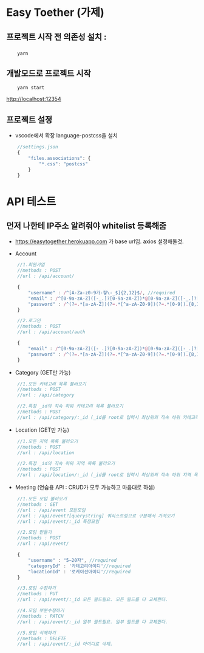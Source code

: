 
# Easy Toether (가제)

## 프로젝트 시작 전 의존성 설치 :
###
```
    yarn
```

## 개발모드로 프로젝트 시작
```
    yarn start
```
[http://localhost:12354](http://localhost:12354)


## 프로젝트 설정
- vscode에서 확장 language-postcss을 설치<br/>

```js
    //settings.json
    {
        "files.associations": {
            "*.css": "postcss"
        }
    }
```

# API 테스트
## 먼저 나한테 IP주소 알려줘야 whitelist 등록해줌
- https://easytogether.herokuapp.com 가 base url임. axios 설정해둘것.

- Account
```js
    //1.회원가입
    //methods : POST
    //url : /api/account/

    {
        "username" : /^[A-Za-z0-9가-힣\-_$]{2,12}$/, //required
        "email" : /^[0-9a-zA-Z]([-_.]?[0-9a-zA-Z])*@[0-9a-zA-Z]([-_.]?[0-9a-zA-Z])*.[a-zA-Z]{2,3}$/i, //required
        "password" : /^(?=.*[a-zA-Z])(?=.*[^a-zA-Z0-9])(?=.*[0-9]).{8,16}$/ //required
    }
```

```js
    //2.로그인
    //methods : POST
    //url : /api/account/auth

    {
        "email" : /^[0-9a-zA-Z]([-_.]?[0-9a-zA-Z])*@[0-9a-zA-Z]([-_.]?[0-9a-zA-Z])*.[a-zA-Z]{2,3}$/i, //required
        "password" : /^(?=.*[a-zA-Z])(?=.*[^a-zA-Z0-9])(?=.*[0-9]).{8,16}$/ //required
    }
```

- Category (GET만 가능)
```js
    //1.모든 카테고리 목록 불러오기
    //methods : POST
    //url : /api/category
```

```js
    //2.특정 _id의 직속 하위 카테고리 목록 불러오기
    //methods : POST
    //url : /api/category/:_id (_id를 root로 입력시 최상위의 직속 하위 카테고리 목록을 불러옴 )
```

- Location (GET만 가능)
```js
    //1.모든 지역 목록 불러오기
    //methods : POST
    //url : /api/location
```

```js
    //2.특정 _id의 직속 하위 지역 목록 불러오기
    //methods : POST
    //url : /api/location/:_id (_id를 root로 입력시 최상위의 직속 하위 지역 목록을 불러옴 )
```

- Meeting (연습용 API : CRUD가 모두 가능하고 마음대로 하셈)
```js
    //1.모든 모임 불러오기
    //methods : GET
    //url : /api/event 모든모임
    //url : /api/event?[querystring] 쿼리스트링으로 구분해서 가져오기
    //url : /api/event/:_id 특정모임
```

```js
    //2.모임 만들기
    //methods : POST
    //url : /api/event/

    {
        "username" : "5~20자", //required
        "categoryId" : '카테고리아이디'//required
        "locationId" : '로케이션아이디'//required
    }
```
```js
    //3.모임 수정하기
    //methods : PUT
    //url : /api/event/:_id 모든 필드필요. 모든 필드를 다 교체한다.
```

```js
    //4.모임 부분수정하기
    //methods : PATCH
    //url : /api/event/:_id 일부 필드필요. 일부 필드를 다 교체한다.
```

```js
    //5.모임 삭제하기
    //methods : DELETE
    //url : /api/event/:_id 아이디로 삭제.
```